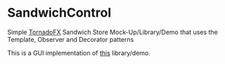 # SandwichControl

Simple [TornadoFX](https://edvin.gitbooks.io/tornadofx-guide/) Sandwich Store Mock-Up/Library/Demo that uses the Template, Observer and Decorator patterns

This is a GUI implementation of [this](https://github.com/tormenteddan/MP20182_Project01) library/demo.
